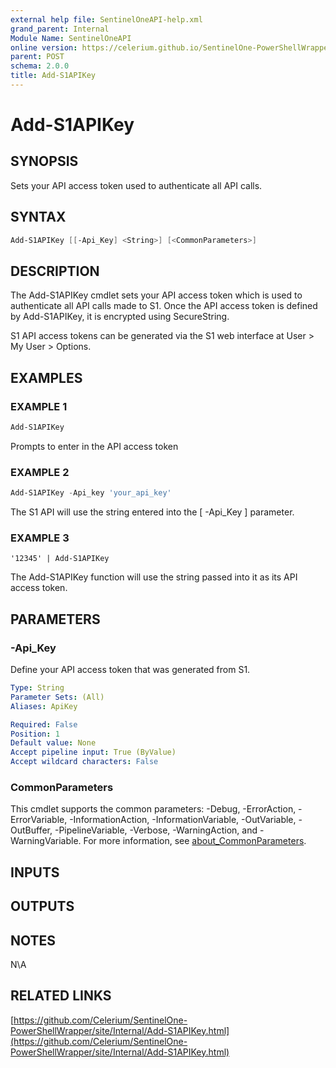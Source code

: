 ```yaml
---
external help file: SentinelOneAPI-help.xml
grand_parent: Internal
Module Name: SentinelOneAPI
online version: https://celerium.github.io/SentinelOne-PowerShellWrapper/site/Internal/Add-S1APIKey.html
parent: POST
schema: 2.0.0
title: Add-S1APIKey
---
```


# Add-S1APIKey

## SYNOPSIS
Sets your API access token used to authenticate all API calls.

## SYNTAX

```powershell
Add-S1APIKey [[-Api_Key] <String>] [<CommonParameters>]
```

## DESCRIPTION
The Add-S1APIKey cmdlet sets your API access token which is used to authenticate all API calls made to S1.
Once the API access token is defined by Add-S1APIKey, it is encrypted using SecureString.

S1 API access tokens can be generated via the S1 web interface at User \> My User \> Options.

## EXAMPLES

### EXAMPLE 1
```powershell
Add-S1APIKey
```

Prompts to enter in the API access token

### EXAMPLE 2
```powershell
Add-S1APIKey -Api_key 'your_api_key'
```

The S1 API will use the string entered into the \[ -Api_Key \] parameter.

### EXAMPLE 3
```
'12345' | Add-S1APIKey
```

The Add-S1APIKey function will use the string passed into it as its API access token.

## PARAMETERS

### -Api_Key
Define your API access token that was generated from S1.

```yaml
Type: String
Parameter Sets: (All)
Aliases: ApiKey

Required: False
Position: 1
Default value: None
Accept pipeline input: True (ByValue)
Accept wildcard characters: False
```

### CommonParameters
This cmdlet supports the common parameters: -Debug, -ErrorAction, -ErrorVariable, -InformationAction, -InformationVariable, -OutVariable, -OutBuffer, -PipelineVariable, -Verbose, -WarningAction, and -WarningVariable. For more information, see [about_CommonParameters](http://go.microsoft.com/fwlink/?LinkID=113216).

## INPUTS

## OUTPUTS

## NOTES
N\A

## RELATED LINKS

[https://github.com/Celerium/SentinelOne-PowerShellWrapper/site/Internal/Add-S1APIKey.html](https://github.com/Celerium/SentinelOne-PowerShellWrapper/site/Internal/Add-S1APIKey.html)

